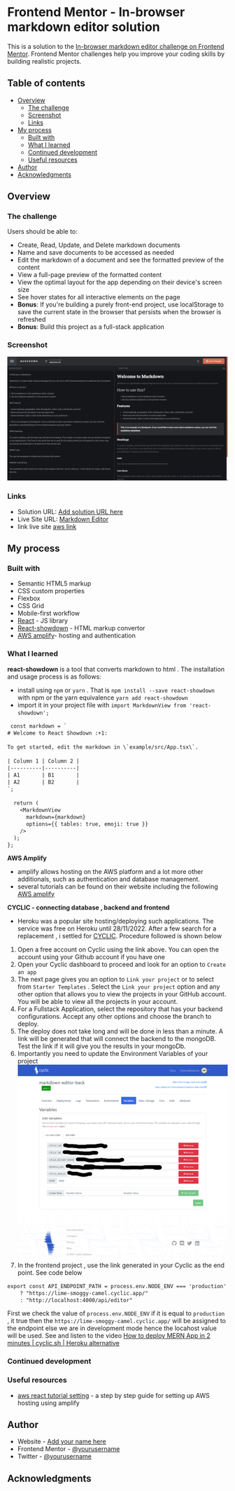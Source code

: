 # Frontend Mentor - In-browser markdown editor solution

This is a solution to the [In-browser markdown editor challenge on Frontend Mentor](https://www.frontendmentor.io/challenges/inbrowser-markdown-editor-r16TrrQX9). Frontend Mentor challenges help you improve your coding skills by building realistic projects. 

## Table of contents

- [Overview](#overview)
  - [The challenge](#the-challenge)
  - [Screenshot](#screenshot)
  - [Links](#links)
- [My process](#my-process)
  - [Built with](#built-with)
  - [What I learned](#what-i-learned)
  - [Continued development](#continued-development)
  - [Useful resources](#useful-resources)
- [Author](#author)
- [Acknowledgments](#acknowledgments)

## Overview

### The challenge

Users should be able to:

- Create, Read, Update, and Delete markdown documents
- Name and save documents to be accessed as needed
- Edit the markdown of a document and see the formatted preview of the content
- View a full-page preview of the formatted content
- View the optimal layout for the app depending on their device's screen size
- See hover states for all interactive elements on the page
- **Bonus**: If you're building a purely front-end project, use localStorage to save the current state in the browser that persists when the browser is refreshed
- **Bonus**: Build this project as a full-stack application

### Screenshot

![](./screenshot.jpg)


### Links

- Solution URL: [Add solution URL here](https://your-solution-url.com)
- Live Site URL: [Markdown Editor](https://markdown-editor-ckm.netlify.app/)
- link live site [aws link](https://dev.d3f1qjpgfbf286.amplifyapp.com/) 

## My process

### Built with

- Semantic HTML5 markup
- CSS custom properties
- Flexbox
- CSS Grid
- Mobile-first workflow
- [React](https://reactjs.org/) - JS library
- [React-showdown](https://openbase.com/js/react-showdown/documentation) - HTML markup convertor
- [AWS amplify](https://docs.amplify.aws/)- hosting and authentication

### What I learned

**react-showdown** is a tool that converts markdown to html . The installation and usage process is as follows:
- install using `npm` or `yarn` . That is `npm install --save react-showdown` with npm or the yarn equivalence `yarn add react-showdown`
- import it in your project file with `import MarkdownView from 'react-showdown';`

```tsx
 const markdown = `
# Welcome to React Showdown :+1:

To get started, edit the markdown in \`example/src/App.tsx\`.

| Column 1 | Column 2 |
|----------|----------|
| A1       | B1       |
| A2       | B2       |
`;

  return (
    <MarkdownView
      markdown={markdown}
      options={{ tables: true, emoji: true }}
    />
  );
};
```

**AWS Amplify**
- amplify allows hosting on the AWS platform and a lot more other additionals, such as authentication and database management.
- several tutorials can be found on their website including the following [AWS amplify](https://docs.amplify.aws/)

**CYCLIC - connecting database , backend and frontend**
- Heroku was a popular site hosting/deploying such applications. The service was free on Heroku until 28/11/2022. After a few search for a replacement , i settled for [CYCLIC](https://docs.cyclic.sh/). Procedure followed is shown below
1. Open a free account on Cyclic using the link above. You can open the account using your Github account if you have one
2. Open your Cyclic dashboard to proceed and look for an option to `Create an app`
3. The next page gives you an option to `Link your project` or to select from `Starter Templates` . Select the `Link your project` option and any other option that allows you to view the projects in your GitHub account. You will be able to view all the projects in your account.
4. For a Fullstack Application, select the repository that has your backend configurations. Accept any other options and choose the branch to deploy. 
5. The deploy does not take long and will be done in less than a minute. A link will be generated that will connect the backend to the mongoDB. Test the link if it will give you the results in your mongoDb.
6. Importantly you need to update the Environment Variables of your project ![insert variables](src/assets/cyclic.png)
7. In the frontend project , use the link generated in your Cyclic as the end point. See code below
```
export const API_ENDPOINT_PATH = process.env.NODE_ENV === 'production'
    ? "https://lime-smoggy-camel.cyclic.app/"
    : "http://localhost:4000/api/editor"
```
First we check the value of `process.env.NODE_ENV` if it is equal to `production` , it true then the `https://lime-smoggy-camel.cyclic.app/` will be assigned to the endpoint else we are in development mode hence the locahost value will be used.
See and listen to the video [How to deploy MERN App in 2 minutes | cyclic.sh | Heroku alternative](https://www.youtube.com/watch?v=IxdiZcxgsyc)



### Continued development



### Useful resources
- [aws react tutorial setting](https://docs.amplify.aws/start/q/integration/react/) - a step by step guide for setting up AWS hosting using amplify


## Author

- Website - [Add your name here](https://www.your-site.com)
- Frontend Mentor - [@yourusername](https://www.frontendmentor.io/profile/yourusername)
- Twitter - [@yourusername](https://www.twitter.com/yourusername)


## Acknowledgments

